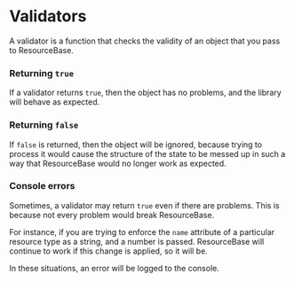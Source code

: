 # Validators

A validator is a function that checks the validity of an
object that you pass to ResourceBase.

### Returning `true`

If a validator returns `true`, then the object has no problems,
and the library will behave as expected.

### Returning `false`

If `false` is returned, then the object will be ignored, because
trying to process it would cause the structure of the state to be
messed up in such a way that ResourceBase would no longer work
as expected.

### Console errors

Sometimes, a validator may return `true` even if there are problems.
This is because not every problem would break ResourceBase.

For instance, if you are trying to enforce the `name` attribute of
a particular resource type as a string, and a number is passed.
ResourceBase will continue to work if this change is applied, so
it will be.

In these situations, an error will be logged to the console.
